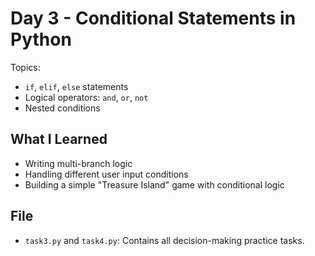 # Day 3 - Conditional Statements in Python

Topics:
- `if`, `elif`, `else` statements
- Logical operators: `and`, `or`, `not`
- Nested conditions

## What I Learned
- Writing multi-branch logic
- Handling different user input conditions
- Building a simple "Treasure Island" game with conditional logic

## File
- `task3.py` and `task4.py`: Contains all decision-making practice tasks.
